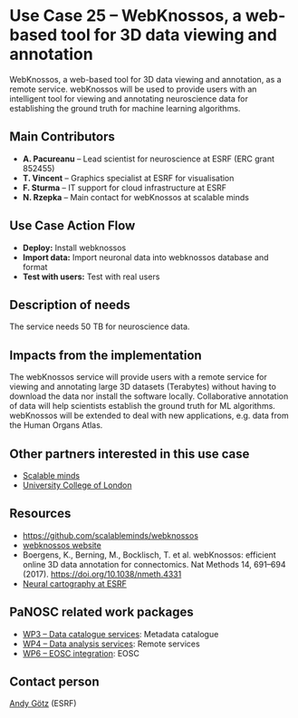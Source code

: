Use Case 25 – WebKnossos, a web-based tool for 3D data viewing and annotation
=========================================================
WebKnossos, a web-based tool for 3D data viewing and annotation, as a remote service.
webKnossos will be used to provide users with an intelligent tool for viewing and annotating neuroscience data for establishing the ground truth for machine learning algorithms.

Main Contributors
------
* **A. Pacureanu** – Lead scientist for neuroscience at ESRF (ERC grant 852455)
* **T. Vincent** – Graphics specialist at ESRF for visualisation
* **F. Sturma** – IT support for cloud infrastructure at ESRF
* **N. Rzepka** – Main contact for webKnossos at scalable minds

Use Case Action Flow
------
* **Deploy:** Install webknossos
* **Import data:** Import neuronal data into webknossos database and format
* **Test with users:** Test with real users

Description of needs
------
The service needs 50 TB for neuroscience data.

Impacts from the implementation
------
The webKnossos service will provide users with a remote service for viewing and annotating large 3D datasets (Terabytes) without having to download the data nor install the software locally. Collaborative annotation of data will help scientists establish the ground truth for ML algorithms. webKnossos will be extended to deal with new applications, e.g. data from the Human Organs Atlas.

Other partners interested in this use case
------
* [Scalable minds](https://scalableminds.com/)
* [University College of London](https://www.ucl.ac.uk/)

Resources
------
* https://github.com/scalableminds/webknossos
* [webknossos website](https://webknossos.org/)
* Boergens, K., Berning, M., Bocklisch, T. et al. webKnossos: efficient online 3D data annotation for connectomics. Nat Methods 14, 691–694 (2017). https://doi.org/10.1038/nmeth.4331
* [Neural cartography at ESRF](https://www.esrf.fr/home/news/general/content-news/general/neural-cartography.html)

PaNOSC related work packages
------
* [WP3 – Data catalogue services](https://www.panosc.eu/work-packages/work-package-3-data-catalog-services/): Metadata catalogue
* [WP4 – Data analysis services](https://www.panosc.eu/work-packages/work-package-4-data-analysis-services/): Remote services
* [WP6 – EOSC integration](https://www.panosc.eu/work-packages/work-package-6-eosc-integration/): EOSC

Contact person
------
[Andy Götz](mailto:andy.gotz@esrf.fr) (ESRF)
